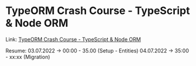 # TypeORM Crash Course - TypeScript & Node ORM

Link: [TypeORM Crash Course - TypeScript & Node ORM](youtube.com/watch?v=JaTbzPcyiOE)

Resume:
03.07.2022 -> 00:00 - 35.00 (Setup - Entities)
04.07.2022 -> 35:00 - xx:xx (Migration)
